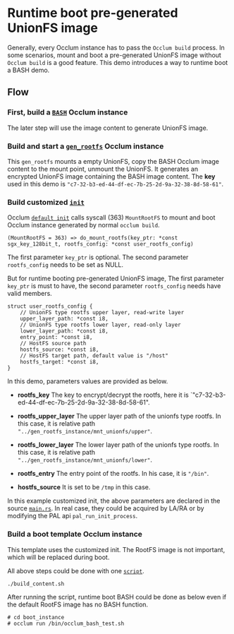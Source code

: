 # Runtime boot pre-generated UnionFS image

Generally, every Occlum instance has to pass the `Occlum build` process.
In some scenarios, mount and boot a pre-generated UnionFS image without `Occlum build` is a good feature. This demo introduces a way to runtime boot a BASH demo.

## Flow

### First, build a [`BASH`](../bash) Occlum instance

The later step will use the image content to generate UnionFS image.

### Build and start a [`gen_rootfs`](./gen_rootfs) Occlum instance

This `gen_rootfs` mounts a empty UnionFS, copy the BASH Occlum image content to the mount point, unmount the UnionFS. It generates an encrypted UnionFS image containing the BASH image content. The **key** used in this demo is `"c7-32-b3-ed-44-df-ec-7b-25-2d-9a-32-38-8d-58-61"`.

### Build customized [`init`](./init)

Occlum [`default init`](../../tools/init) calls syscall (363) `MountRootFS` to mount and boot Occlum instance generated by normal `occlum build`.
```
(MountRootFS = 363) => do_mount_rootfs(key_ptr: *const sgx_key_128bit_t, rootfs_config: *const user_rootfs_config)
```
The first parameter `key_ptr` is optional.
The second parameter `rootfs_config` needs to be set as NULL.

But for runtime booting pre-generated UnionFS image, The first parameter `key_ptr` is must to have, the second parameter `rootfs_config` needs have valid members.
```
struct user_rootfs_config {
    // UnionFS type rootfs upper layer, read-write layer
    upper_layer_path: *const i8,
    // UnionFS type rootfs lower layer, read-only layer
    lower_layer_path: *const i8,
    entry_point: *const i8,
    // HostFS source path
    hostfs_source: *const i8,
    // HostFS target path, default value is "/host"
    hostfs_target: *const i8,
}
```

In this demo, parameters values are provided as below.

* **rootfs_key**
The key to encrypt/decrypt the rootfs, here it is `"c7-32-b3-ed-44-df-ec-7b-25-2d-9a-32-38-8d-58-61".

* **rootfs_upper_layer**
The upper layer path of the unionfs type rootfs. In this case, it is relative path `"../gen_rootfs_instance/mnt_unionfs/upper"`.

* **rootfs_lower_layer**
The lower layer path of the unionfs type rootfs. In this case, it is relative path `"../gen_rootfs_instance/mnt_unionfs/lower"`.

* **rootfs_entry**
The entry point of the rootfs. In his case, it is `"/bin"`.

* **hostfs_source**
It is set to be `/tmp` in this case.

In this example customized init, the above parameters are declared in the source [`main.rs`](./init/src/main.rs). In real case, they could be acquired by LA/RA or by modifying the PAL api `pal_run_init_process`.

### Build a boot template Occlum instance

This template uses the customized init. The RootFS image is not important, which will be replaced during boot.

All above steps could be done with one [`script`](./build_content.sh).
```
./build_content.sh
```

After running the script, runtime boot BASH could be done as below even if the default RootFS image has no BASH function.
```
# cd boot_instance
# occlum run /bin/occlum_bash_test.sh
```



